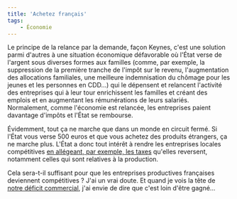 ```yaml
---
title: 'Achetez français'
tags:
    - Économie
---
```


Le principe de la relance par la demande, façon Keynes, c'est une solution parmi
d'autres à une situation économique défavorable où l'État verse de l'argent sous
diverses formes aux familles (comme, par exemple, la suppression de la première
tranche de l'impôt sur le revenu, l'augmentation des allocations familiales, une
meilleure indemnisation du chômage pour les jeunes et les personnes en CDD…) qui
le dépensent et relancent l'activité des entreprises qui à leur tour
enrichissent les familles et créant des emplois et en augmentant les
rémunérations de leurs salariés. Normalement, comme l'économie est relancée, les
entreprises paient davantage d'impôts et l'État se rembourse.

Évidemment, tout ça ne marche que dans un monde en circuit fermé. Si l'État vous
verse 500 euros et que vous achetez des produits étrangers, ça ne marche plus.
L'État a donc tout intérêt à rendre les entreprises locales compétitives
[en allégeant, par exemple, les taxes](http://www.lemonde.fr/politique/article/2009/02/06/la-suppression-de-la-taxe-professionnelle-un-sujet-tres-sensible_1151598_823448.html)
qu'elles reversent, notamment celles qui sont relatives à la production.

Cela sera-t-il suffisant pour que les entreprises productives françaises
deviennent compétitives ? J'ai un vrai doute. Et quand je vois la tête de
[notre déficit commercial](http://www.lesechos.fr/06/02/2009/lesechos.fr/300327851_reactions-d-economistes-au-deficit-commercial-francais-en-2008.htm),
j'ai envie de dire que c'est loin d'être gagné…

